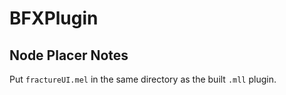# BFXPlugin

## Node Placer Notes
Put `fractureUI.mel` in the same directory as the built `.mll` plugin.
